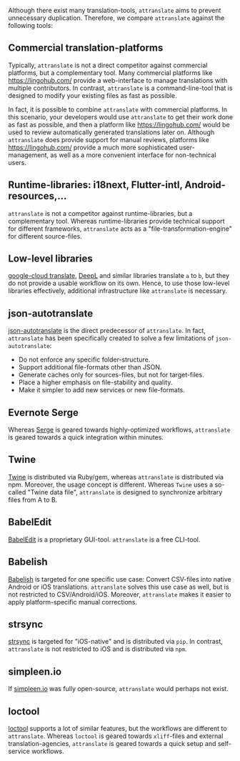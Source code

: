 Although there exist many translation-tools, `attranslate` aims to prevent unnecessary duplication.
Therefore, we compare `attranslate` against the following tools:

## Commercial translation-platforms

Typically, `attranslate` is not a direct competitor against commercial platforms, but a complementary tool.
Many commercial platforms like https://lingohub.com/ provide a web-interface to manage translations with multiple contributors.
In contrast, `attranslate` is a command-line-tool that is designed to modify your existing files as fast as possible.

In fact, it is possible to combine `attranslate` with commercial platforms.
In this scenario, your developers would use `attranslate` to get their work done as fast as possible, and then a platform like https://lingohub.com/ would be used to review automatically generated translations later on.
Although `attranslate` does provide support for manual reviews, platforms like https://lingohub.com/ provide a much more sophisticated user-management, as well as a more convenient interface for non-technical users.

## Runtime-libraries: i18next, Flutter-intl, Android-resources,...

`attranslate` is not a competitor against runtime-libraries, but a complementary tool.
Whereas runtime-libraries provide technical support for different frameworks, `attranslate` acts as a "file-transformation-engine" for different source-files.

## Low-level libraries

[google-cloud translate](https://github.com/googleapis/nodejs-translate), [DeepL](https://github.com/vsetka/deepl-translator) and similar libraries translate `a` to `b`, but they do not provide a usable workflow on its own.
Hence, to use those low-level libraries effectively, additional infrastructure like `attranslate` is necessary.

## json-autotranslate

[json-autotranslate](https://github.com/leolabs/json-autotranslate) is the direct predecessor of `attranslate`.
In fact, `attranslate` has been specifically created to solve a few limitations of `json-autotranslate`:

- Do not enforce any specific folder-structure.
- Support additional file-formats other than JSON.
- Generate caches only for sources-files, but not for target-files.
- Place a higher emphasis on file-stability and quality.
- Make it simpler to add new services or new file-formats.

## Evernote Serge

Whereas [Serge](https://github.com/evernote/serge) is geared towards highly-optimized workflows, `attranslate` is geared towards a quick integration within minutes.

## Twine

[Twine](https://github.com/scelis/twine) is distributed via Ruby/gem, whereas `attranslate` is distributed via npm.
Moreover, the usage concept is different.
Whereas `Twine` uses a so-called "Twine data file", `attranslate` is designed to synchronize arbitrary files from A to B.

## BabelEdit

[BabelEdit](https://www.codeandweb.com/babeledit) is a proprietary GUI-tool.
`attranslate` is a free CLI-tool.

## Babelish

[Babelish](https://github.com/netbe/Babelish) is targeted for one specific use case:
Convert CSV-files into native Android or iOS translations.
`attranslate` solves this use case as well, but is not restricted to CSV/Android/iOS.
Moreover, `attranslate` makes it easier to apply platform-specific manual corrections.

## strsync

[strsync](https://github.com/metasmile/strsync) is targeted for "iOS-native" and is distributed via `pip`.
In contrast, `attranslate` is not restricted to iOS and is distributed via `npm`.

## simpleen.io

If [simpleen.io](https://simpleen.io/) was fully open-source, `attranslate` would perhaps not exist.

## loctool

[loctool](https://github.com/iLib-js/loctool) supports a lot of similar features, but the workflows are different to `attranslate`.
Whereas `loctool` is geared towards `xliff`-files and external translation-agencies, `attranslate` is geared towards a quick setup and self-service workflows.
